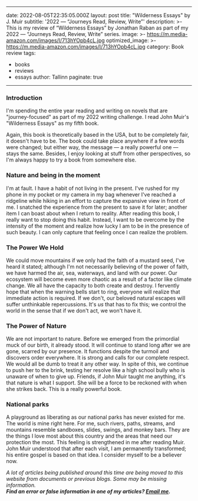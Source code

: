 
---
date: 2022-08-05T22:35:05.000Z
layout: post
title: "Wilderness Essays" by J. Muir
subtitle: '2022 — “Journeys Read, Review, Write”'
description: >-
  This is my review of “Wilderness Essays” by Jonathan Raban as part of my 2022 — “Journeys Read, Review, Write” series.
image: >-
  https://m.media-amazon.com/images/I/713hYOpb4cL.jpg
optimized_image: >-
  https://m.media-amazon.com/images/I/713hYOpb4cL.jpg
category: Book review
tags:
  - books
  - reviews
  - essays
author: Tallinn
paginate: true
---
<!-- wp:table-of-contents {"headings":[{"content":"","level":2,"link":null}]} -->
<ol></ol>
<!-- /wp:table-of-contents -->

<!-- wp:heading {"level":3} -->
<h3 id="introduction">Introduction</h3>
<!-- /wp:heading -->

<!-- wp:paragraph -->
<p>I'm spending the entire year reading and writing on novels that are "journey-focused" as part of my 2022 writing challenge. I read John Muir's "Wilderness Essays" as my fifth book.</p>
<!-- /wp:paragraph -->

<!-- wp:more -->
<!--more-->
<!-- /wp:more -->

<!-- wp:paragraph -->
<p>Again, this book is theoretically based in the USA, but to be completely fair, it doesn't have to be. The book could take place anywhere if a few words were changed; but either way, the message — a really powerful one — stays the same. Besides, I enjoy looking at stuff from other perspectives, so I'm always happy to try a book from somewhere else.</p>
<!-- /wp:paragraph -->

<!-- wp:heading {"level":3} -->
<h3 id="preparation">Nature and being in the moment</h3>
<!-- /wp:heading -->

<!-- wp:paragraph -->
<p>I'm at fault. I have a habit of not living in the present. I've rushed for my phone in my pocket or my camera in my bag whenever I've reached a ridgeline while hiking in an effort to capture the expansive view in front of me. I snatched the experience from the present to save it for later; another item I can boast about when I return to reality. After reading this book, I really want to stop doing this habit. Instead, I want to be overcome by the intensity of the moment and realize how lucky I am to be in the presence of such beauty. I can only capture that feeling once I can realize the problem.</p>
<!-- /wp:paragraph -->

<!-- wp:heading {"level":3} -->
<h3 id="the-power-we-hold">The Power We Hold</h3>
<!-- /wp:heading -->

<!-- wp:paragraph -->
<p>We could move mountains if we only had the faith of a mustard seed, I've heard it stated; although I'm not necessarily believing of the power of faith, we have harmed the air, sea, waterways, and land with our power. Our ecosystem will become even more chaotic as a result of a factor like climate change. We all have the capacity to both create and destroy. I fervently hope that when the warning bells start to ring, everyone will realize that immediate action is required. If we don't, our beloved natural escapes will suffer unthinkable repercussions. It's <em>us</em> that has to fix this; we control the world in the sense that if we don't act, we won't have it.</p>
<!-- /wp:paragraph -->

<!-- wp:heading {"level":3} -->
<h3 id="the-power-of-nature">The Power of Nature</h3>
<!-- /wp:heading -->

<!-- wp:paragraph -->
<p>We are not important to nature. Before we emerged from the primordial muck of our birth, it already stood. It will continue to stand long after we are gone, scarred by our presence. It functions despite the turmoil and discovers order everywhere. It is strong and calls for our complete respect. We would all be dumb to treat it any other way. In spite of this, we continue to push her to the brink, testing her resolve like a high school bully who is unaware of when to give up. Friends, if John Muir taught me anything, it's that nature is what I support. She will be a force to be reckoned with when she strikes back. This is a really powerful book.</p>
<!-- /wp:paragraph -->

<!-- wp:heading {"level":3} -->
<h3 id="national-parks">National parks</h3>
<!-- /wp:heading -->

<!-- wp:paragraph -->
<p>A playground as liberating as our national parks has never existed for me. The world is mine right here. For me, such rivers, paths, streams, and mountains resemble sandboxes, slides, swings, and monkey bars. They are the things I love most about this country and the areas that need our protection the most. This feeling is strengthened in me after reading Muir. John Muir understood that after each visit, I am permanently transformed; his entire gospel is based on that idea. I consider myself to be a believer now.</p>
<!-- /wp:paragraph -->

<!-- wp:paragraph -->
<p><em>A lot of articles being published around this time are being moved to this website from documents or previous blogs. Some may be missing information.</em><br><em><strong>Find an error or false information in one of my articles? <a href="mailto:nnillatblog@gmail.com">Email me</a>.</strong></em></p>
<!-- /wp:paragraph -->
